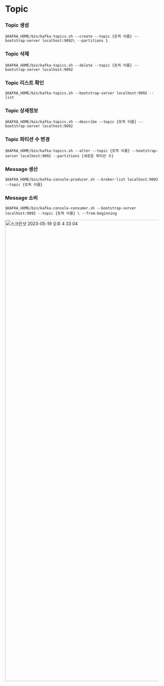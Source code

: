 # Topic

### Topic 생성

```
$KAFKA_HOME/bin/kafka-topics.sh --create --topic {토픽 이름} --bootstrap-server localhost:9092\ --partitions 1
```

### Topic 삭제

```
$KAFKA_HOME/bin/kafka-topics.sh --delete --topic {토픽 이름} --bootstrap-server localhost:9092
```


### Topic 리스트 확인

```
$KAFKA_HOME/bin/kafka-topics.sh --bootstrap-server localhost:9092 --list
```

### Topic 상세정보


```
$KAFKA_HOME/bin/kafka-topics.sh --describe --topic {토픽 이름} --bootstrap-server localhost:9092
```

### Topic 파티션 수 변경

```
$KAFKA_HOME/bin/kafka-topics.sh --alter --topic {토픽 이름} --bootstrap-server localhost:9092 --partitions {새로운 파티션 수}
```

### Message 생산

```
$KAFKA_HOME/bin/kafka-console-producer.sh --broker-list localhost:9092 --topic {토픽 이름}
```

### Message 소비

```
$KAFKA_HOME/bin/kafka-console-consumer.sh --bootstrap-server localhost:9092 --topic {토픽 이름} \ --from-beginning
```

<img width="1512" alt="스크린샷 2023-05-19 오후 4 33 04" src="https://github.com/yaezzin/TIL/assets/97823928/f6bf4de1-a827-4c00-8e3e-ea154b7b9232">
